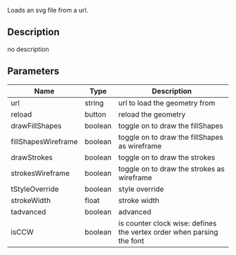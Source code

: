 Loads an svg file from a url.



## Description
no description
## Parameters

<table>
<thead>
	<tr>
		<th>Name</th>
		<th>Type</th>
		<th>Description</th>
	</tr>
</thead>
<tr>
	<td>url</td>
	<td><div class='bg-purple-800 px-2 py-px text-white rounded-sm'>string</div></td>
	<td>url to load the geometry from</td>
</tr>
<tr>
	<td>reload</td>
	<td><div class='bg-cyan-800 px-2 py-px text-white rounded-sm'>button</div></td>
	<td>reload the geometry</td>
</tr>
<tr>
	<td>drawFillShapes</td>
	<td><div class='bg-emerald-800 px-2 py-px text-white rounded-sm'>boolean</div></td>
	<td>toggle on to draw the fillShapes</td>
</tr>
<tr>
	<td>fillShapesWireframe</td>
	<td><div class='bg-emerald-800 px-2 py-px text-white rounded-sm'>boolean</div></td>
	<td>toggle on to draw the fillShapes as wireframe</td>
</tr>
<tr>
	<td>drawStrokes</td>
	<td><div class='bg-emerald-800 px-2 py-px text-white rounded-sm'>boolean</div></td>
	<td>toggle on to draw the strokes</td>
</tr>
<tr>
	<td>strokesWireframe</td>
	<td><div class='bg-emerald-800 px-2 py-px text-white rounded-sm'>boolean</div></td>
	<td>toggle on to draw the strokes as wireframe</td>
</tr>
<tr>
	<td>tStyleOverride</td>
	<td><div class='bg-emerald-800 px-2 py-px text-white rounded-sm'>boolean</div></td>
	<td>style override</td>
</tr>
<tr>
	<td>strokeWidth</td>
	<td><div class='bg-yellow-800 px-2 py-px text-white rounded-sm'>float</div></td>
	<td>stroke width</td>
</tr>
<tr>
	<td>tadvanced</td>
	<td><div class='bg-emerald-800 px-2 py-px text-white rounded-sm'>boolean</div></td>
	<td>advanced</td>
</tr>
<tr>
	<td>isCCW</td>
	<td><div class='bg-emerald-800 px-2 py-px text-white rounded-sm'>boolean</div></td>
	<td>is counter clock wise: defines the vertex order when parsing the font</td>
</tr>
</table>